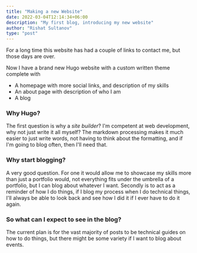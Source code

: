 ```yaml
---
title: "Making a new Website"
date: 2022-03-04T12:14:34+06:00
description: "My first blog, introducing my new website"
author: "Rishat Sultanov"
type: "post"
---
```


For a long time this website has had a couple of links to contact me, but those days are over.

Now I have a brand new Hugo website with a custom written theme complete with

- A homepage with more social links, and description of my skills
- An about page with description of who I am
- A blog

### Why Hugo?

The first question is why a _site builder_? I'm competent at web development, why not just write it all myself? The markdown processing makes it much easier to just write words, not having to think about the formatting, and if I'm going to blog often, then I'll need that.

### Why start blogging?

A very good question. For one it would allow me to showcase my skills more than just a portfolio would, not everything fits under the umbrella of a portfolio, but I can blog about whatever I want. Secondly is to act as a reminder of how I do things, if I blog my process when I do technical things, I'll always be able to look back and see how I did it if I ever have to do it again.

### So what can I expect to see in the blog?

The current plan is for the vast majority of posts to be technical guides on how to do things, but there might be some variety if I want to blog about events.
